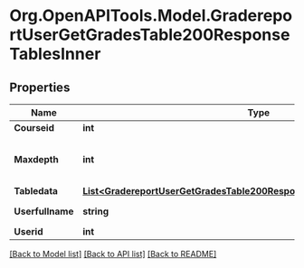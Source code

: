 # Org.OpenAPITools.Model.GradereportUserGetGradesTable200ResponseTablesInner

## Properties

Name | Type | Description | Notes
------------ | ------------- | ------------- | -------------
**Courseid** | **int** | course id | [optional] 
**Maxdepth** | **int** | table max depth (needed for printing it) | [optional] 
**Tabledata** | [**List&lt;GradereportUserGetGradesTable200ResponseTablesInnerTabledataInner&gt;**](GradereportUserGetGradesTable200ResponseTablesInnerTabledataInner.md) |  | [optional] 
**Userfullname** | **string** | user fullname | [optional] 
**Userid** | **int** | user id | [optional] 

[[Back to Model list]](../README.md#documentation-for-models) [[Back to API list]](../README.md#documentation-for-api-endpoints) [[Back to README]](../README.md)

